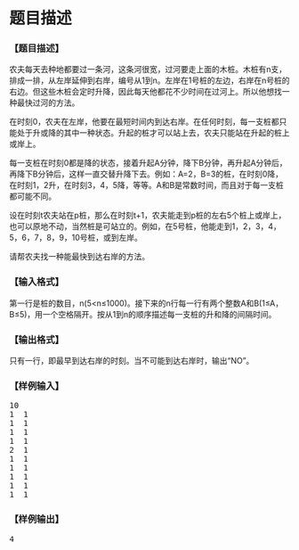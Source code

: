 # 题目描述


<h3>
【题目描述】
</h3>
<p>
农夫每天去种地都要过一条河，这条河很宽，过河要走上面的木桩。木桩有n支，排成一排，从左岸延伸到右岸，编号从1到n。左岸在1号桩的左边，右岸在n号桩的右边。但这些木桩会定时升降，因此每天他都花不少时间在过河上。所以他想找一种最快过河的方法。
</p>
<p>
在时刻0，农夫在左岸，他要在最短时间内到达右岸。在任何时刻，每一支桩都只能处于升或降的其中一种状态。升起的桩才可以站上去，农夫只能站在升起的桩上或岸上。
</p>
<p>
每一支桩在时刻0都是降的状态，接着升起A分钟，降下B分钟，再升起A分钟后，再降下B分钟后，这样一直交替升降下去。例如：A=2，B=3的桩，在时刻0降，在时刻1，2升，在时刻3，4，5降，等等。A和B是常数时间，而且对于每一支桩都可能不同。
</p>
<p>
设在时刻t农夫站在p桩，那么在时刻t+1，农夫能走到p桩的左右5个桩上或岸上，也可以原地不动，当然桩是可站立的。例如，在5号桩，他能走到1，2，3，4，5，6，7，8，9，10号桩，或到左岸。
</p>
<p>
请帮农夫找一种能最快到达右岸的方法。
</p>
<h3>
【输入格式】
</h3>
<p>
第一行是桩的数目，n(5&lt;n≤1000)。接下来的n行每一行有两个整数A和B(1≤A，B≤5)，用一个空格隔开。按从1到n的顺序描述每一支桩的升和降的间隔时间。
</p>
<h3>
【输出格式】
</h3>
<p>
只有一行，即最早到达右岸的时刻。当不可能到达右岸时，输出“NO”。
</p>
<h3>
【样例输入】
</h3>
<pre>10
1  1
1  1
1  1
1  1
2  1
1  1
1  1
1  1
1  1
1  1
</pre>
<h3>
【样例输出】
</h3>
<pre>4</pre>
<br/>
